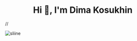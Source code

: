 <h1 align="center">Hi 👋, I'm Dima Kosukhin</h1>//
<p align="left"> <img src="https://komarev.com/ghpvc/?username=sliine" alt="sliine" /> </p>


